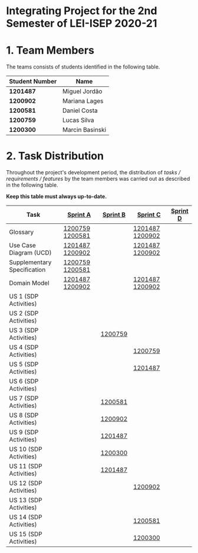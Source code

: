 # Integrating Project for the 2nd Semester of LEI-ISEP 2020-21 

# 1. Team Members

The teams consists of students identified in the following table. 

| Student Number	| Name |
|--------------|----------------------------|
| **1201487**  | Miguel Jordão              |
| **1200902**  | Mariana Lages              |
| **1200581**  | Daniel Costa               |
| **1200759**  | Lucas Silva                |
| **1200300**  | Marcin Basinski            |



# 2. Task Distribution ###


Throughout the project's development period, the distribution of _tasks / requirements / features_ by the team members was carried out as described in the following table. 

**Keep this table must always up-to-date.**

| Task                        |  [Sprint A](SprintA/README.md)          | [Sprint B](SprintB/README.md) | [Sprint C](SprintC/README.md) |  [Sprint D](SprintD/README.md) |
|-----------------------------|-----------------------------------------|------------|------------|------------|
| Glossary                    |  [1200759 1200581](SprintA/Glossary.md) |   [](SprintB/Glossary.md)  |   [1201487 1200902](SprintC/Glossary.md)  | [](SprintD/Glossary.md)  |
| Use Case Diagram (UCD)      |  [1201487 1200902](SprintA/UCD.md)      |   [](SprintB/UCD.md)  |   [1201487 1200902](SprintC/UCD.md)  | [](SprintD/UCD.md)  |
| Supplementary Specification |  [1200759 1200581](SprintA/FURPS.md)    |   [](SprintB/FURPS.md)  |   [](SprintC/FURPS.md)  | [](SprintD/FURPS.md)  |
| Domain Model                |  [1201487 1200902](SprintA/DM.svg)      |   [](SprintB/DM.md)  |   [1201487 1200902](SprintC/DM.md)  | [](SprintD/DM.md)  |
| US 1 (SDP Activities)       |     |    |   |  |
| US 2 (SDP Activities)       |     |    |   |  |
| US 3 (SDP Activities)       |     |  [1200759](SprintB/US3/US3_RegisterClient.md)   |   |  |
| US 4 (SDP Activities)       |     |    |  [1200759](SprintC/US004/US004_RegisterATestToBePerformedToARegisterClient.md) |  |
| US 5 (SDP Activities)       |     |    | [1201487](SprintC/US005/US005_RecordTheSamples.md)   | |
| US 6 (SDP Activities)       |     |    |   |  |
| US 7 (SDP Activities)       |     | [1200581](SprintB/US7/US7_RegisterEmployee.md)    |   |  |
| US 8 (SDP Activities)       |     | [1200902](SprintB/US8/US8_RegisterNewClinicalAnalysisLaboratoryStatingWhichTestsOperate.md)   |   |  |
| US 9 (SDP Activities)       |     | [1201487](SprintB/US9/US9_SpecifyTestAndItsCollectingMethods.md)  |   |  |
| US 10 (SDP Activities)      |     | [1200300](SprintB/US10/US10_SpecifyNewParameter.md)  |   |  |
| US 11 (SDP Activities)      |     | [1201487](SprintB/US11/US11_SpecifyNewParameterCategory.md)  |   |  |
| US 12 (SDP Activities)      |     |   | [1200902](SprintC/US012/US012_RecordTheResultsOfAGivenTest.md)  |  |
| US 13 (SDP Activities)      |     |   |   |  |
| US 14 (SDP Activities)      |     |   | [1200581](SprintC/US014/US014_MakeTheDiagnosisAndWriteAReportOfAGivenTest.md)  |  |
| US 15 (SDP Activities)      |     |   | [1200300](SprintC/US015/US015_ValidateTheWorkDone.md) |  |




